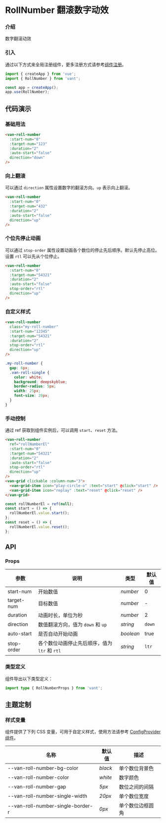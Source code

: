 # RollNumber 翻滚数字动效

### 介绍

数字翻滚动效

### 引入

通过以下方式来全局注册组件，更多注册方式请参考[组件注册](#/zh-CN/advanced-usage#zu-jian-zhu-ce)。

```js
import { createApp } from 'vue';
import { RollNumber } from 'vant';

const app = createApp();
app.use(RollNumber);
```

## 代码演示

### 基础用法

```html
<van-roll-number
  :start-num="0"
  :target-num="123"
  :duration="2"
  :auto-start="false"
  direction="down"
/>
```

### 向上翻滚

可以通过 `direction` 属性设置数字的翻滚方向。`up` 表示向上翻滚。

```html
<van-roll-number
  :start-num="0"
  :target-num="432"
  :duration="2"
  :auto-start="false"
  direction="up"
/>
```

### 个位先停止动画

可以通过 `stop-order` 属性设置动画各个数位的停止先后顺序。默认先停止高位。设置 `rtl` 可以先从个位停止。

```html
<van-roll-number
  :start-num="0"
  :target-num="54321"
  :duration="2"
  :auto-start="false"
  stop-order="rtl"
  direction="up"
/>
```

### 自定义样式

```html
<van-roll-number
  class="my-roll-number"
  :start-num="12345"
  :target-num="54321"
  :duration="2"
  stop-order="rtl"
  direction="up"
/>
```

```css
.my-roll-number {
  gap: 6px;
  .van-roll-single {
    color: white;
    background: deepskyblue;
    border-radius: 5px;
    width: 25px;
    font-size: 20px;
  }
}
```

### 手动控制

通过 ref 获取到组件实例后，可以调用 `start`、`reset` 方法。

```html
<van-roll-number
  ref="rollNumberEl"
  :start-num="0"
  :target-num="54321"
  :duration="2"
  :auto-start="false"
  stop-order="rtl"
  direction="up"
/>
<van-grid clickable :column-num="3">
  <van-grid-item icon="play-circle-o" :text="start" @click="start" />
  <van-grid-item icon="replay" :text="reset" @click="reset" />
</van-grid>
```

```javascript
const rollNumberEl = ref(null);
const start = () => {
  rollNumberEl.value.start();
};
const reset = () => {
  rollNumberEl.value.reset();
};
```

## API

### Props

| 参数 | 说明 | 类型 | 默认值 |
| --- | --- | --- | --- |
| start-num | 开始数值 | _number_ | 0 |
| target-num | 目标数值 | _number_ | - |
| duration | 动画时长，单位为秒 | _number_ | 2 |
| direction | 数值翻滚方向，值为 `down` 和 `up` | _string_ | `down` |
| auto-start | 是否自动开始动画 | _boolean_ | true |
| stop-order | 各个数位动画停止先后顺序，值为 `ltr` 和 `rtl` | _string_ | `ltr` |

### 类型定义

组件导出以下类型定义：

```ts
import type { RollNumberProps } from 'vant';
```

## 主题定制

### 样式变量

组件提供了下列 CSS 变量，可用于自定义样式，使用方法请参考 [ConfigProvider 组件](#/zh-CN/config-provider)。

| 名称                              | 默认值  | 描述             |
| --------------------------------- | ------- | ---------------- |
| --van-roll-number-bg-color        | _black_ | 单个数位背景色   |
| --van-roll-number-color           | _white_ | 数字颜色         |
| --van-roll-number-gap             | _5px_   | 数位之间的间隔   |
| --van-roll-number-single-width    | _20px_  | 单个数位宽度     |
| --van-roll-number-single-border-r | _0px_   | 单个数位边框圆角 |
